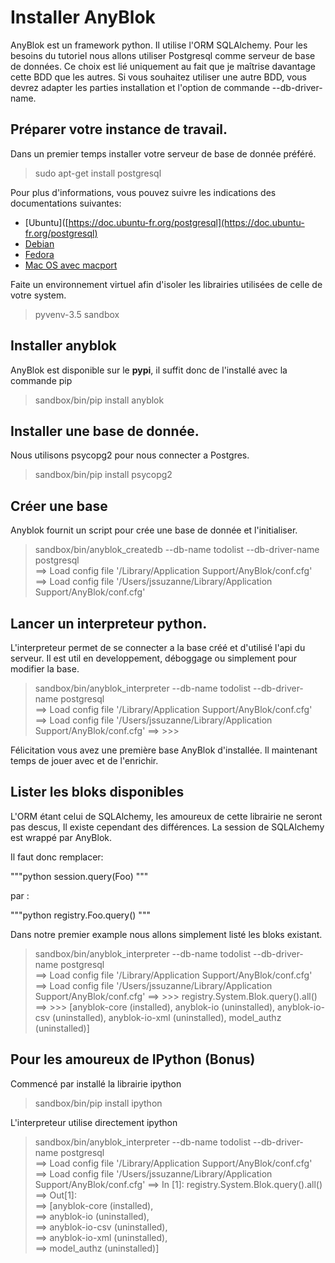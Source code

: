 # Installer AnyBlok 

AnyBlok est un framework python. Il utilise l'ORM SQLAlchemy. Pour les besoins du tutoriel nous allons utiliser Postgresql comme serveur de base de données. Ce choix est lié uniquement au fait que je maîtrise davantage cette BDD que les autres. Si vous souhaitez utiliser une autre BDD, vous devrez adapter les parties installation et l'option de commande --db-driver-name. 


## Préparer votre instance de travail.

Dans un premier temps installer votre serveur de base de donnée préféré.

> sudo apt-get install postgresql

Pour plus d'informations, vous pouvez suivre les indications des documentations suivantes:
* [Ubuntu]([https://doc.ubuntu-fr.org/postgresql](https://doc.ubuntu-fr.org/postgresql)
* [Debian](https://wiki.debian.org/PostgreSql)
* [Fedora](http://doc.fedora-fr.org/wiki/Installation_et_configuration_de_PostgreSQL)
* [Mac OS avec macport](https://coderwall.com/p/xezzaa/install-postgresql-9-2-on-os-x-mountain-lion)

Faite un environnement virtuel afin d'isoler les librairies utilisées de celle de votre system.

> pyvenv-3.5 sandbox


## Installer anyblok

AnyBlok est disponible sur le **pypi**, il suffit donc de l'installé avec la commande pip

> sandbox/bin/pip install anyblok


## Installer une base de donnée.

Nous utilisons psycopg2 pour nous connecter a Postgres.

> sandbox/bin/pip install psycopg2


## Créer une base

Anyblok fournit un script pour crée une base de donnée et l'initialiser. 

> sandbox/bin/anyblok_createdb --db-name todolist --db-driver-name postgresql     
> ==> Load config file '/Library/Application Support/AnyBlok/conf.cfg'            
> ==> Load config file '/Users/jssuzanne/Library/Application Support/AnyBlok/conf.cfg'


## Lancer un interpreteur python.

L'interpreteur permet de se connecter a la base créé et d'utilisé l'api du serveur.
Il est util en developpement, déboggage ou simplement pour modifier la base.

> sandbox/bin/anyblok_interpreter --db-name todolist --db-driver-name postgresql  
> ==> Load config file '/Library/Application Support/AnyBlok/conf.cfg'            
> ==> Load config file '/Users/jssuzanne/Library/Application Support/AnyBlok/conf.cfg'
> ==> >>>                                                                         

Félicitation vous avez une première base AnyBlok d'installée. Il maintenant temps 
de jouer avec et de l'enrichir.


## Lister les bloks disponibles                                                 

L'ORM étant celui de SQLAlchemy, les amoureux de cette librairie ne seront pas descus, Il existe cependant des différences. La session de SQLAlchemy est wrappé par AnyBlok.

Il faut donc remplacer:

"""python
session.query(Foo)
"""

par :

"""python
registry.Foo.query()
"""

Dans notre premier example nous allons simplement listé les bloks existant.

> sandbox/bin/anyblok_interpreter --db-name todolist --db-driver-name postgresql  
> ==> Load config file '/Library/Application Support/AnyBlok/conf.cfg'            
> ==> Load config file '/Users/jssuzanne/Library/Application Support/AnyBlok/conf.cfg'
> ==> >>> registry.System.Blok.query().all()                                          
> ==> >>> [anyblok-core (installed), anyblok-io (uninstalled), anyblok-io-csv (uninstalled), anyblok-io-xml (uninstalled), model_authz (uninstalled)]

## Pour les amoureux de IPython (Bonus)

Commencé par installé la librairie ipython

> sandbox/bin/pip install ipython                                                 

L'interpreteur utilise directement ipython

> sandbox/bin/anyblok_interpreter --db-name todolist --db-driver-name postgresql  
> ==> Load config file '/Library/Application Support/AnyBlok/conf.cfg'            
> ==> Load config file '/Users/jssuzanne/Library/Application Support/AnyBlok/conf.cfg'
> ==> In [1]: registry.System.Blok.query().all()                                  
> ==> Out[1]:                                                                     
> ==> [anyblok-core (installed),                                                  
> ==>  anyblok-io (uninstalled),                                                  
> ==>  anyblok-io-csv (uninstalled),                                              
> ==>  anyblok-io-xml (uninstalled),                                              
> ==>  model_authz (uninstalled)]  
